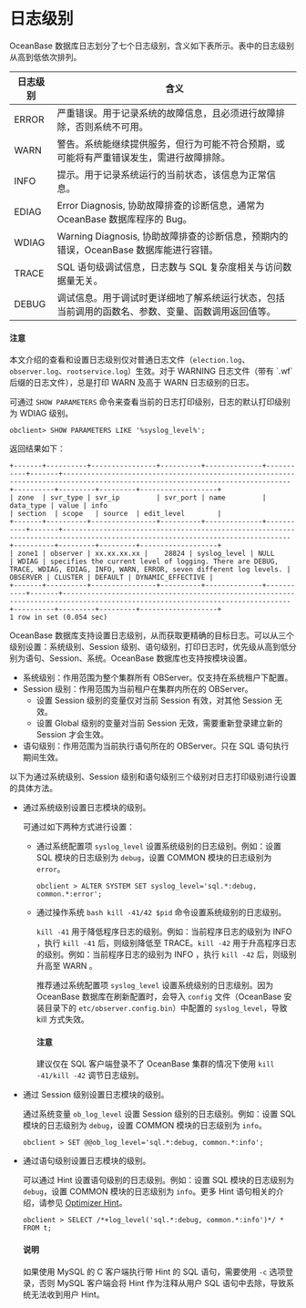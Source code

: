 # 日志级别

OceanBase 数据库日志划分了七个日志级别，含义如下表所示。表中的日志级别从高到低依次排列。

|    日志级别    |                        含义                                                  |
|------------|--------------------------------------------------------------------------------|
| ERROR      | 严重错误。用于记录系统的故障信息，且必须进行故障排除，否则系统不可用。               |
| WARN       | 警告。系统能继续提供服务，但行为可能不符合预期，或可能将有严重错误发生，需进行故障排除。  |
| INFO       | 提示。用于记录系统运行的当前状态，该信息为正常信息。                                |
| EDIAG      | Error Diagnosis, 协助故障排查的诊断信息，通常为 OceanBase 数据库程序的 Bug。       |
| WDIAG      | Warning Diagnosis, 协助故障排查的诊断信息，预期内的错误，OceanBase 数据库能进行容错。|
| TRACE      | SQL 语句级调试信息，日志数与 SQL 复杂度相关与访问数据量无关。                        |
| DEBUG      | 调试信息。用于调试时更详细地了解系统运行状态，包括当前调用的函数名、参数、变量、函数调用返回值等。 |

<main id="notice" type='notice'>
    <h4>注意</h4>
    <p>本文介绍的查看和设置日志级别仅对普通日志文件（<code>election.log</code>、<code>observer.log</code>、<code>rootservice.log</code>）生效。对于 WARNING 日志文件（带有 `.wf` 后缀的日志文件），总是打印 WARN 及高于 WARN 日志级别的日志。</p>
</main>

可通过 `SHOW PARAMETERS` 命令来查看当前的日志打印级别，日志的默认打印级别为 WDIAG 级别。

```shell
obclient> SHOW PARAMETERS LIKE '%syslog_level%';
```

返回结果如下：

```shell
+-------+----------+----------------+----------+--------------+-----------+-------+------------------------------------------------------------------------------------------------------------------------------+----------+---------+---------+-------------------+
| zone  | svr_type | svr_ip         | svr_port | name         | data_type | value | info                                                                                                                         | section  | scope   | source  | edit_level        |
+-------+----------+----------------+----------+--------------+-----------+-------+------------------------------------------------------------------------------------------------------------------------------+----------+---------+---------+-------------------+
| zone1 | observer | xx.xx.xx.xx |    28824 | syslog_level | NULL      | WDIAG | specifies the current level of logging. There are DEBUG, TRACE, WDIAG, EDIAG, INFO, WARN, ERROR, seven different log levels. | OBSERVER | CLUSTER | DEFAULT | DYNAMIC_EFFECTIVE |
+-------+----------+----------------+----------+--------------+-----------+-------+------------------------------------------------------------------------------------------------------------------------------+----------+---------+---------+-------------------+
1 row in set (0.054 sec)
```

OceanBase 数据库支持设置日志级别，从而获取更精确的目标日志。可以从三个级别设置：系统级别、Session 级别、语句级别，打印日志时，优先级从高到低分别为语句、Session、系统。OceanBase 数据库也支持按模块设置。

* 系统级别：作用范围为整个集群所有 OBServer。仅支持在系统租户下配置。
* Session 级别：作用范围为当前租户在集群内所在的 OBServer。
    * 设置 Session 级别的变量仅对当前 Session 有效，对其他 Session 无效。
    * 设置 Global 级别的变量对当前 Session 无效，需要重新登录建立新的 Session 才会生效。
* 语句级别：作用范围为当前执行语句所在的 OBServer。只在 SQL 语句执行期间生效。

以下为通过系统级别、Session 级别和语句级别三个级别对日志打印级别进行设置的具体方法。

* 通过系统级别设置日志模块的级别。

    可通过如下两种方式进行设置：

    * 通过系统配置项 `syslog_level` 设置系统级别的日志级别。例如：设置 SQL 模块的日志级别为 `debug`，设置 COMMON 模块的日志级别为 `error`。

        ```shell
        obclient > ALTER SYSTEM SET syslog_level='sql.*:debug, common.*:error';
        ```
    * 通过操作系统 `bash kill -41/42 $pid` 命令设置系统级别的日志级别。

        `kill -41` 用于降低程序日志的级别。例如：当前程序日志的级别为 INFO ，执行 `kill -41` 后，则级别降低至 TRACE。`kill -42` 用于升高程序日志的级别。例如：当前程序日志的级别为 INFO ，执行 `kill -42` 后，则级别升高至 WARN 。

        推荐通过系统配置项 `syslog_level` 设置系统级别的日志级别。因为 OceanBase 数据库在刷新配置时，会导入 `config` 文件（OceanBase 安装目录下的 `etc/observer.config.bin`）中配置的 `syslog_level`，导致 kill 方式失效。

        <main id="notice" type='notice'>
        <h4>注意</h4>
        <p>建议仅在 SQL 客户端登录不了 OceanBase 集群的情况下使用 <code>kill -41/kill -42</code> 调节日志级别。</p>
        </main>

* 通过 Session 级别设置日志模块的级别。

    通过系统变量 `ob_log_level` 设置 Session 级别的日志级别。例如：设置 SQL 模块的日志级别为 `debug`，设置 COMMON 模块的日志级别为 `info`。

    ```shell
    obclient > SET @@ob_log_level='sql.*:debug, common.*:info';
    ```

* 通过语句级别设置日志模块的级别。

    可以通过 Hint 设置语句级别的日志级别。例如：设置 SQL 模块的日志级别为 `debug`，设置 COMMON 模块的日志级别为 `info`。更多 Hint 语句相关的介绍，请参见 [Optimizer Hint](../../700.reference/300.performance-tuning-guide/500.sql-optimization/400.sql-optimization/700.manage-execution-plans/100.optimizer-hint.md)。

    ```shell
    obclient > SELECT /*+log_level('sql.*:debug, common.*:info')*/ * FROM t;
    ```

    <main id="notice" type='explain'>
    <h4>说明</h4>
    <p>如果使用 MySQL 的 C 客户端执行带 Hint 的 SQL 语句，需要使用 <code>-c</code> 选项登录，否则 MySQL 客户端会将 Hint 作为注释从用户 SQL 语句中去除，导致系统无法收到用户 Hint。</p>
    </main>


